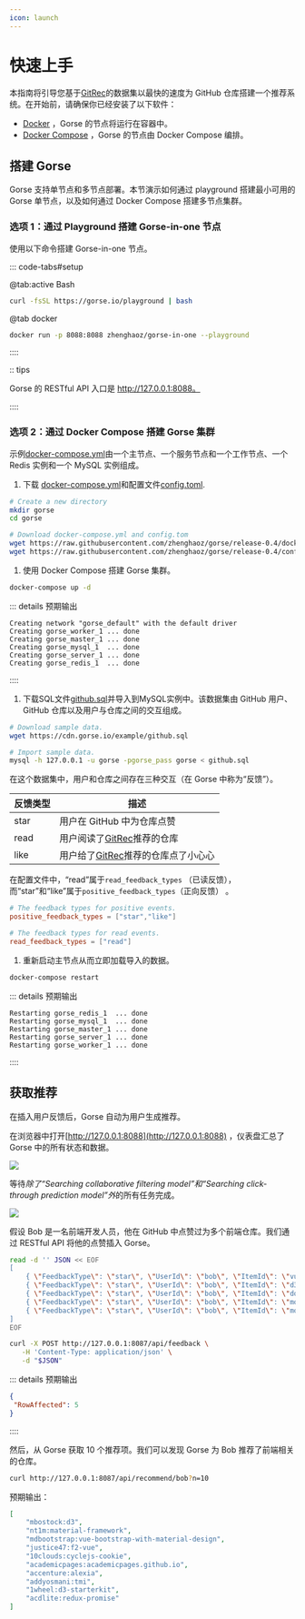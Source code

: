 ```yaml
---
icon: launch
---
```


# 快速上手

本指南将引导您基于[GitRec](https://gitrec.gorse.io/)的数据集以最快的速度为 GitHub 仓库搭建一个推荐系统。在开始前，请确保你已经安装了以下软件：

- [Docker](https://docs.docker.com/get-docker/) ，Gorse 的节点将运行在容器中。
- [Docker Compose](https://docs.docker.com/compose/install/) ，Gorse 的节点由 Docker Compose 编排。

## 搭建 Gorse

Gorse 支持单节点和多节点部署。本节演示如何通过 playground 搭建最小可用的 Gorse 单节点，以及如何通过 Docker Compose 搭建多节点集群。

### 选项 1：通过 Playground 搭建 Gorse-in-one 节点

使用以下命令搭建 Gorse-in-one 节点。

::: code-tabs#setup

@tab:active Bash

```bash
curl -fsSL https://gorse.io/playground | bash
```

@tab docker

```bash
docker run -p 8088:8088 zhenghaoz/gorse-in-one --playground
```

::::

:: tips

Gorse 的 RESTful API 入口是 http://127.0.0.1:8088。

::::

### 选项 2：通过 Docker Compose 搭建 Gorse 集群

示例[docker-compose.yml](https://github.com/gorse-io/gorse/blob/release-0.4/docker-compose.yml)由一个主节点、一个服务节点和一个工作节点、一个 Redis 实例和一个 MySQL 实例组成。

1. 下载 [docker-compose.yml](https://github.com/zhenghaoz/gorse/blob/release-0.4/docker-compose.yml)和配置文件[config.toml](https://github.com/gorse-io/gorse/blob/release-0.4/config/config.toml).

```bash
# Create a new directory
mkdir gorse
cd gorse

# Download docker-compose.yml and config.tom
wget https://raw.githubusercontent.com/zhenghaoz/gorse/release-0.4/docker-compose.yml
wget https://raw.githubusercontent.com/zhenghaoz/gorse/release-0.4/config.toml
```

1. 使用 Docker Compose 搭建 Gorse 集群。

```bash
docker-compose up -d
```

::: details 预期输出

```
Creating network "gorse_default" with the default driver
Creating gorse_worker_1 ... done
Creating gorse_master_1 ... done
Creating gorse_mysql_1  ... done
Creating gorse_server_1 ... done
Creating gorse_redis_1  ... done
```

::::

1. 下载SQL文件[github.sql](https://cdn.gorse.io/example/github.sql)并导入到MySQL实例中。该数据集由 GitHub 用户、GitHub 仓库以及用户与仓库之间的交互组成。

```bash
# Download sample data.
wget https://cdn.gorse.io/example/github.sql

# Import sample data.
mysql -h 127.0.0.1 -u gorse -pgorse_pass gorse < github.sql
```

在这个数据集中，用户和仓库之间存在三种交互（在 Gorse 中称为“反馈”）。

反馈类型 | 描述
--- | ---
star | 用户在 GitHub 中为仓库点赞
read | 用户阅读了[GitRec](https://gitrec.gorse.io/)推荐的仓库
like | 用户给了[GitRec](https://gitrec.gorse.io/)推荐的仓库点了小心心

在配置文件中，“read”属于`read_feedback_types` （已读反馈），而“star”和“like”属于`positive_feedback_types`（正向反馈） 。

```toml
# The feedback types for positive events.
positive_feedback_types = ["star","like"]

# The feedback types for read events.
read_feedback_types = ["read"]
```

1. 重新启动主节点从而立即加载导入的数据。

```bash
docker-compose restart
```

::: details 预期输出

```
Restarting gorse_redis_1  ... done
Restarting gorse_mysql_1  ... done
Restarting gorse_master_1 ... done
Restarting gorse_server_1 ... done
Restarting gorse_worker_1 ... done
```

::::

## 获取推荐

在插入用户反馈后，Gorse 自动为用户生成推荐。

在浏览器中打开[http://127.0.0.1:8088](http://127.0.0.1:8088) ，仪表盘汇总了 Gorse 中的所有状态和数据。

![](../img/dashboard-overview.png)

等待*除了“Searching collaborative filtering model”和“Searching click-through prediction model”外*的所有任务完成。

![](../img/dashboard-tasks.png)

假设 Bob 是一名前端开发人员，他在 GitHub 中点赞过为多个前端仓库。我们通过 RESTful API 将他的点赞插入 Gorse。

```bash
read -d '' JSON << EOF
[
    { \"FeedbackType\": \"star\", \"UserId\": \"bob\", \"ItemId\": \"vuejs:vue\", \"Timestamp\": \"2022-02-24\" },
    { \"FeedbackType\": \"star\", \"UserId\": \"bob\", \"ItemId\": \"d3:d3\", \"Timestamp\": \"2022-02-25\" },
    { \"FeedbackType\": \"star\", \"UserId\": \"bob\", \"ItemId\": \"dogfalo:materialize\", \"Timestamp\": \"2022-02-26\" },
    { \"FeedbackType\": \"star\", \"UserId\": \"bob\", \"ItemId\": \"mozilla:pdf.js\", \"Timestamp\": \"2022-02-27\" },
    { \"FeedbackType\": \"star\", \"UserId\": \"bob\", \"ItemId\": \"moment:moment\", \"Timestamp\": \"2022-02-28\" }
]
EOF

curl -X POST http://127.0.0.1:8087/api/feedback \
   -H 'Content-Type: application/json' \
   -d "$JSON"
```

::: details 预期输出

```json
{
 "RowAffected": 5
}
```

::::

然后，从 Gorse 获取 10 个推荐项。我们可以发现 Gorse 为 Bob 推荐了前端相关的仓库。

```bash
curl http://127.0.0.1:8087/api/recommend/bob?n=10
```

预期输出：

```json
[
    "mbostock:d3",
    "nt1m:material-framework",
    "mdbootstrap:vue-bootstrap-with-material-design",
    "justice47:f2-vue",
    "10clouds:cyclejs-cookie",
    "academicpages:academicpages.github.io",
    "accenture:alexia",
    "addyosmani:tmi",
    "1wheel:d3-starterkit",
    "acdlite:redux-promise"
]
```
